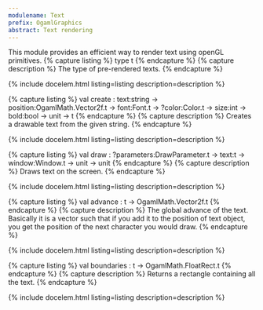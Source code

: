```yaml
---
modulename: Text 
prefix: OgamlGraphics
abstract: Text rendering
---
```



This module provides an efficient way to render
 text using openGL primitives.
{% capture listing %}
type t
{% endcapture %}
{% capture description %}
The type of pre-rendered texts.
{% endcapture %}

{% include docelem.html listing=listing description=description   %}

{% capture listing %}
val create : text:string -> position:OgamlMath.Vector2f.t -> font:Font.t -> ?color:Color.t -> size:int -> bold:bool -> unit -> t
{% endcapture %}
{% capture description %}
Creates a drawable text from the given string.
{% endcapture %}

{% include docelem.html listing=listing description=description   %}

{% capture listing %}
val draw : ?parameters:DrawParameter.t -> text:t -> window:Window.t -> unit -> unit
{% endcapture %}
{% capture description %}
Draws text on the screen.
{% endcapture %}

{% include docelem.html listing=listing description=description   %}

{% capture listing %}
val advance : t -> OgamlMath.Vector2f.t
{% endcapture %}
{% capture description %}
The global advance of the text.
 Basically it is a vector such that if you add it to the position of
 text object, you get the position of the next character you would draw.
{% endcapture %}

{% include docelem.html listing=listing description=description   %}

{% capture listing %}
val boundaries : t -> OgamlMath.FloatRect.t
{% endcapture %}
{% capture description %}
Returns a rectangle containing all the text.
{% endcapture %}

{% include docelem.html listing=listing description=description   %}

